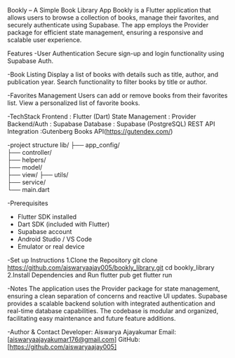 Bookly – A Simple Book Library App
Bookly is a Flutter application that allows users to browse a collection of books, manage their favorites, and securely authenticate using Supabase. The app employs the Provider package for efficient state management, ensuring a responsive and scalable user experience.

Features
 -User Authentication
Secure sign-up and login functionality using Supabase Auth.

 -Book Listing
Display a list of books with details such as title, author, and publication year.
Search functionality to filter books by title or author.

 -Favorites Management
Users can add or remove books from their favorites list.
View a personalized list of favorite books.


 -TechStack
Frontend : Flutter (Dart)
State Management : Provider
Backend/Auth : Supabase
Database : Supabase (PostgreSQL)
REST API Integration :Gutenberg Books API(https://gutendex.com/)

 -project structure
 lib/
├── app_config/     
├── controller/     
├── helpers/        
├── model/          
├── view/ 
├── utils/  
├── service/        
└── main.dart    

 -Prerequisites

- Flutter SDK installed
- Dart SDK (included with Flutter)
- Supabase account
- Android Studio / VS Code
- Emulator or real device

 -Set up Instructions 
   1.Clone the Repository
   git clone https://github.com/aiswaryaajay005/bookly_library.git
   cd bookly_library
   2.Install Dependencies and Run
   flutter pub get
   flutter run

 -Notes
 The application uses the Provider package for state management, ensuring a clean separation of concerns and reactive UI updates.
 Supabase provides a scalable backend solution with integrated authentication and real-time database capabilities.
 The codebase is modular and organized, facilitating easy maintenance and future feature additions.

 -Author & Contact
Developer: Aiswarya Ajayakumar
Email: [aiswaryaajayakumar176@gmail.com]
GitHub: [https://github.com/aiswaryaajay005] 
